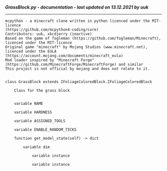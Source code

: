 ***GrassBlock.py - documentation - last updated on 13.12.2021 by uuk***
___

    mcpython - a minecraft clone written in python licenced under the MIT-licence 
    (https://github.com/mcpython4-coding/core)
    Contributors: uuk, xkcdjerry (inactive)
    Based on the game of fogleman (https://github.com/fogleman/Minecraft), licenced under the MIT-licence
    Original game "minecraft" by Mojang Studios (www.minecraft.net), licenced under the EULA
    (https://account.mojang.com/documents/minecraft_eula)
    Mod loader inspired by "Minecraft Forge" (https://github.com/MinecraftForge/MinecraftForge) and similar
    This project is not official by mojang and does not relate to it.


    class GrassBlock extends IFoliageColoredBlock.IFoliageColoredBlock
        
        Class for the grass block


        variable NAME

        variable HARDNESS

        variable ASSIGNED_TOOLS

        variable ENABLE_RANDOM_TICKS

        function get_model_state(self) -> dict

            variable dim

                variable instance

                variable instance
